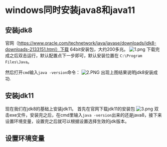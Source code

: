 # windows同时安装java8和java11

## 安装jdk8
官网（https://www.oracle.com/technetwork/java/javase/downloads/jdk8-downloads-2133151.html）下载 64bit安装包，大约200多兆。
![1.png](0)
下载完成之后双击运行，默认配置点下一步即可，默认安装位置在 `C:\Program Files\Java`。

然后打开`cmd`输入`java -version`命令：
![2.PNG](1)
出现上图结果说明jdk8安装成功.

## 安装jdk11
现在我们在jdk8的基础上安装jdk11。
首先在官网下载jdk11的安装包
![3.png](2)
双击exe文件，安装完之后，在cmd里输入`java -version`出来的还是java8，接下来设置环境变量，设置完之后就可以根据设置选择生效的jdk版本。

## 设置环境变量

